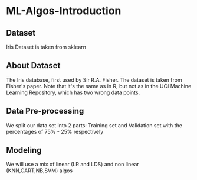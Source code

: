# ML-Algos-Introduction
## Dataset
Iris Dataset is taken from sklearn
## About Dataset
The Iris database, first used by Sir R.A. Fisher. The dataset is taken
from Fisher's paper. Note that it's the same as in R, but not as in the UCI
Machine Learning Repository, which has two wrong data points.
## Data Pre-processing
We split our data set into 2 parts: Training set and Validation set with the percentages of 75% - 25% respectively
## Modeling
We will use a mix of linear (LR and LDS) and non linear (KNN,CART,NB,SVM) algos
